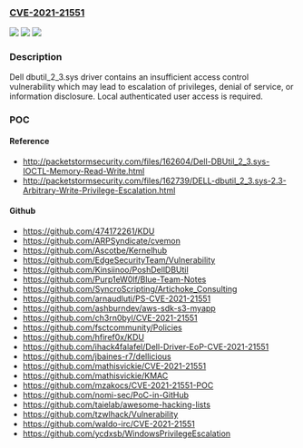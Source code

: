 ### [CVE-2021-21551](https://cve.mitre.org/cgi-bin/cvename.cgi?name=CVE-2021-21551)
![](https://img.shields.io/static/v1?label=Product&message=dbutil&color=blue)
![](https://img.shields.io/static/v1?label=Version&message=%3D%202.3%20&color=brighgreen)
![](https://img.shields.io/static/v1?label=Vulnerability&message=CWE-285%3A%20Improper%20Authorization&color=brighgreen)

### Description

Dell dbutil_2_3.sys driver contains an insufficient access control vulnerability which may lead to escalation of privileges, denial of service, or information disclosure. Local authenticated user access is required.

### POC

#### Reference
- http://packetstormsecurity.com/files/162604/Dell-DBUtil_2_3.sys-IOCTL-Memory-Read-Write.html
- http://packetstormsecurity.com/files/162739/DELL-dbutil_2_3.sys-2.3-Arbitrary-Write-Privilege-Escalation.html

#### Github
- https://github.com/474172261/KDU
- https://github.com/ARPSyndicate/cvemon
- https://github.com/Ascotbe/Kernelhub
- https://github.com/EdgeSecurityTeam/Vulnerability
- https://github.com/Kinsiinoo/PoshDellDBUtil
- https://github.com/Purp1eW0lf/Blue-Team-Notes
- https://github.com/SyncroScripting/Artichoke_Consulting
- https://github.com/arnaudluti/PS-CVE-2021-21551
- https://github.com/ashburndev/aws-sdk-s3-myapp
- https://github.com/ch3rn0byl/CVE-2021-21551
- https://github.com/fsctcommunity/Policies
- https://github.com/hfiref0x/KDU
- https://github.com/ihack4falafel/Dell-Driver-EoP-CVE-2021-21551
- https://github.com/jbaines-r7/dellicious
- https://github.com/mathisvickie/CVE-2021-21551
- https://github.com/mathisvickie/KMAC
- https://github.com/mzakocs/CVE-2021-21551-POC
- https://github.com/nomi-sec/PoC-in-GitHub
- https://github.com/taielab/awesome-hacking-lists
- https://github.com/tzwlhack/Vulnerability
- https://github.com/waldo-irc/CVE-2021-21551
- https://github.com/ycdxsb/WindowsPrivilegeEscalation

